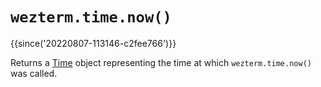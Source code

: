 # `wezterm.time.now()`

{{since('20220807-113146-c2fee766')}}

Returns a [Time](Time/index.md) object representing the time at which
`wezterm.time.now()` was called.

